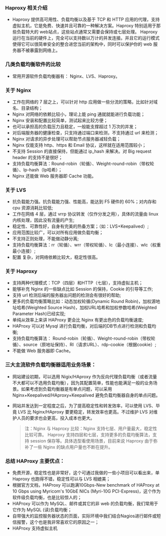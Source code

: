 ### Haproxy 相关介绍
- Haproxy 提供高可用性、负载均衡以及基于 TCP 和 HTTP 应用的代理，支持虚拟主机，它是免费、快速并且可靠的一种解决方案。Haproxy 特别适用于那些负载特大的 web站点，这些站点通常又需要会保持或七层处理。 Haproxy 运行在当前的硬件上，完全可以支持数以万计的并发连接。并且它的运行模式使得它可以很简单安全的整合进您当前的架构中，同时可以保护你的 web 服务器不被暴露到网络上。

### 几类负载均衡软件的比较
- 常用开源软件负载均衡器有： Nginx、LVS、Haproxy。

### 关于 Nginx
- 工作在网络的 7 层之上，可以针对 http 应用做一些分流的策略，比如针对域名、目录结构；
- Nginx 对网络的依赖比较小，理论上能 ping 通就就能进行负载功能；
- Nginx 安装和配置比较简单，测试起来比较方便；
- 也可以承担高的负载压力且稳定，一般能支撑超过 1 万次的并发；
- 对后端服务器的健康检查，只支持通过端口来检测，不支持通过 url 来检测；
- Nginx 对请求的异步处理可以帮助节点服务器减轻负载；
- Nginx 仅能支持 http、https 和 Email 协议，这样就在适用范围较小；
- 不支持 Session 的直接保持，但能通过 ip_hash 来解决。对 Big request header 的支持不是很好；
- 支持负载均衡算法：Round-robin（轮循）、Weight-round-robin（带权轮循）、Ip-hash（Ip哈希）；
- Nginx 还能做 Web 服务器即 Cache 功能。

### 关于 LVS
- 抗负载能力强。抗负载能力强、性能高，能达到 F5 硬件的 60%；对内存和 cpu 资源消耗比较低;
- 工作在网络 4 层，通过 vrrp 协议转发（仅作分发之用），具体的流量由 linux 内核处理，因此没有流量的产生;
- 稳定性、可靠性好，自身有完美的热备方案；（如：LVS+Keepalived）;
- 应用范围比较广，可以对所有应用做负载均衡；
- 不支持正则处理，不能做动静分离;
- 支持负载均衡算法：rr（轮循）、wrr（带权轮循）、lc（最小连接）、wlc（权重最小连接）;
- 配置 复杂，对网络依赖比较大，稳定性很高。

### 关于 Haproxy
- 支持两种代理模式：TCP（四层）和HTTP（七层），支持虚拟主机；
- 能够补充 Nginx 的一些缺点比如 Session 的保持，Cookie 的引导等工作;
- 支持 url 检测后端的服务器出问题的检测会有很好的帮助;
- 更多的负载均衡策略比如：动态加权轮循(Dynamic Round Robin)，加权源地址哈希(Weighted Source Hash)，加权URL哈希和加权参数哈希(Weighted Parameter Hash)已经实现;
- 单纯从效率上来讲 HAProxy 更会比 Nginx 有更出色的负载均衡速度;
- HAProxy 可以对 Mysql 进行负载均衡，对后端的DB节点进行检测和负载均衡;
- 支持负载均衡算法： Round-robin（轮循）、Weight-round-robin（带权轮循）、source（原地址保持）、RI（请求URL）、rdp-cookie（根据cookie）;
- 不能做 Web 服务器即 Cache。

### 三大主流软件负载均衡器适用业务场景：
- 网站建设初期，可以选用 Nigix/HAproxy 作为反向代理负载均衡（或者流量不大都可以不选用负载均衡），因为其配置简单，性能也能满足一般的业务场景。如果考虑到负载均衡器是有单点问题，可以采用 Nginx+Keepalived/HAproxy+Keepalived 避免负载均衡器自身的单点问题。
- 网站并发达到一定程度之后，为了提高稳定性和转发效率，可以使用 LVS、毕竟 LVS 比 Nginx/HAproxy 要更稳定，转发效率也更高。不过维护 LVS 对维护人员的要求也会更高，投入成本也更大。
  
  > 注：Nginx 与 Haproxy 比较：Nginx 支持七层、用户量最大，稳定性比较可靠。 Haproxy 支持四层和七层，支持更多的负载均衡算法，支持 session 保存等。具体选型看使用场景，目前来说 Haproxy 由于弥补了一些 Nginx 的缺点用户量也不断在提升。

### 总结 HAProxy 主要优点：
- 免费开源，稳定性也是非常好，这个可通过我做的一些小项目可以看出来，单 Haproxy 也跑得不错，稳定性可以与 LVS 相媲美；
- 根据官方文档，HAProxy 可以跑满10Gbps-New benchmark of HAProxy at 10 Gbps using Myricom's 10GbE NICs (Myri-10G PCI-Express)，这个作为软件级负载均衡，也是比较惊人的；
- HAProxy 可以作为 MySQL、邮件或其它的非 web 的负载均衡，我们常用于它作为 MySQL (读)负载均衡；
- 自带强大的监控服务器状态的页面，实际环境中我们结合Nagios进行邮件或短信报警，这个也是我非常喜欢它的原因之一；
- HAProxy 支持虚拟主机




